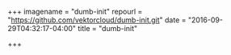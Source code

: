 +++
imagename = "dumb-init"
repourl = "https://github.com/vektorcloud/dumb-init.git"
date = "2016-09-29T04:32:17-04:00"
title = "dumb-init"

+++

